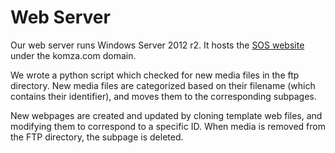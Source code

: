 # Web Server

Our web server runs Windows Server 2012 r2. It hosts the [SOS website](http://sos.komza.com) under the komza.com domain.

We wrote a python script which checked for new media files in the ftp directory. New media files are categorized based on their filename (which contains their identifier), and moves them to the corresponding subpages.

New webpages are created and updated by cloning template web files, and modifying them to correspond to a specific ID. When media is removed from the FTP directory, the subpage is deleted.
